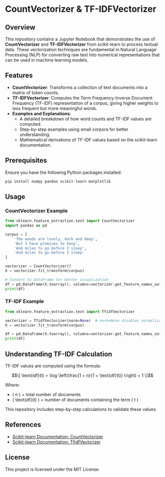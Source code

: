 # CountVectorizer & TF-IDFVectorizer

## Overview
This repository contains a Jupyter Notebook that demonstrates the use of **CountVectorizer** and **TF-IDFVectorizer** from scikit-learn to process textual data. These vectorization techniques are fundamental in Natural Language Processing (NLP) for converting raw text into numerical representations that can be used in machine learning models.

## Features
- **CountVectorizer**: Transforms a collection of text documents into a matrix of token counts.
- **TF-IDFVectorizer**: Computes the Term Frequency-Inverse Document Frequency (TF-IDF) representation of a corpus, giving higher weights to less frequent but more meaningful words.
- **Examples and Explanations**:
  - A detailed breakdown of how word counts and TF-IDF values are computed.
  - Step-by-step examples using small corpora for better understanding.
  - Mathematical derivations of TF-IDF values based on the scikit-learn documentation.

## Prerequisites
Ensure you have the following Python packages installed:

```bash
pip install numpy pandas scikit-learn matplotlib
```

## Usage
### CountVectorizer Example

```python
from sklearn.feature_extraction.text import CountVectorizer
import pandas as pd

corpus = [
    'The woods are lovely, dark and deep',  
    'But I have promises to keep',   
    'And miles to go before I sleep',   
    'And miles to go before I sleep'
]

vectorizer = CountVectorizer()
X = vectorizer.fit_transform(corpus)

# Convert to DataFrame for better visualization
df = pd.DataFrame(X.toarray(), columns=vectorizer.get_feature_names_out())
print(df)
```

### TF-IDF Example

```python
from sklearn.feature_extraction.text import TfidfVectorizer

vectorizer = TfidfVectorizer(norm=None)  # norm=None disables normalization
X = vectorizer.fit_transform(corpus)

df = pd.DataFrame(X.toarray(), columns=vectorizer.get_feature_names_out())
print(df)
```

## Understanding TF-IDF Calculation
TF-IDF values are computed using the formula:

$$\[ \text{idf}(t) = \log \left(\frac{1 + n}{1 + \text{df}(t)} \right) + 1 \]$$

Where:
- \( n \) = total number of documents
- \( \text{df}(t) \) = number of documents containing the term \( t \)

This repository includes step-by-step calculations to validate these values.

## References
- [Scikit-learn Documentation: CountVectorizer](https://scikit-learn.org/stable/modules/generated/sklearn.feature_extraction.text.CountVectorizer.html)
- [Scikit-learn Documentation: TfidfVectorizer](https://scikit-learn.org/stable/modules/generated/sklearn.feature_extraction.text.TfidfVectorizer.html)

## License
This project is licensed under the MIT License.

